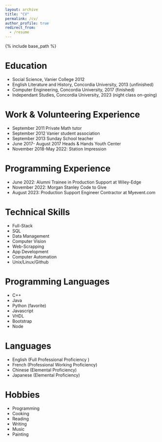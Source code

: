 ```yaml
---
layout: archive
title: "CV"
permalink: /cv/
author_profile: true
redirect_from:
  - /resume
---
```


{% include base_path %}

Education
======
* Social Science, Vanier College 2012
* English Literature and History, Concordia University, 2013 (unfinished)
* Computer Engineering, Concordia University, 2017 (finished)
* Independant Studies, Concordia University, 2023 (night class on-going)

Work & Volunteering Experience
======
* September 2011 Private Math tutor
* September 2012 Vanier student association
* September 2013 Sunday School teacher  
* June 2017- August 2017 Heads & Hands Youth Center 
* November 2018-May 2022: Station Impression

Programming Experience
======
* June 2022: Alumni Trainee in Production Support at Wiley-Edge
* November 2022: Morgan Stanley Code to Give
* August 2023: Production Support Engineer Contractor at Myevent.com

Technical Skills
======
* Full-Stack
* SQL
* Data Management
* Computer Vision
* Web-Scrapping
* App Development
* Computer Automation
* Unix/Linux/Github


Programming Languages
======
* C++
* Java
* Python (favorite)
* Javascript
* VHDL
* Bootstrap
* Node

Languages
======
* English (Full Professional Proficiency )
* French (Professional Working Proficiency)
* Chinese (Elemental Proficiency)
* Japanese (Elemental Proficiency)

Hobbies
======
* Programming
* Cooking
* Reading
* Writing
* Music
* Painting